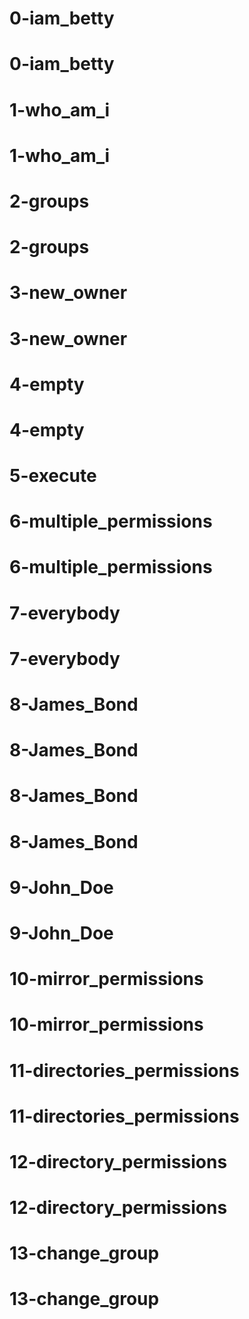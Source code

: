 # 0-iam_betty
# 0-iam_betty
# 1-who_am_i
# 1-who_am_i
# 2-groups
# 2-groups
# 3-new_owner
# 3-new_owner
# 4-empty
# 4-empty
# 5-execute
# 6-multiple_permissions
# 6-multiple_permissions
# 7-everybody
# 7-everybody
# 8-James_Bond
# 8-James_Bond
# 8-James_Bond
# 8-James_Bond
# 9-John_Doe
# 9-John_Doe
# 10-mirror_permissions
# 10-mirror_permissions
# 11-directories_permissions
# 11-directories_permissions
# 12-directory_permissions
# 12-directory_permissions
# 13-change_group
# 13-change_group
